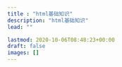 ```yaml
---
title : "html基础知识"
description: "html基础知识"
lead: ""

lastmod: 2020-10-06T08:48:23+00:00
draft: false
images: []
---
```


